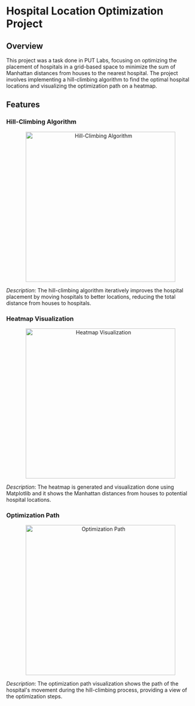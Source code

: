 # Hospital Location Optimization Project

## Overview

This project was a task done in PUT Labs, focusing on optimizing the placement of hospitals in a grid-based space to minimize the sum of Manhattan distances from houses to the nearest hospital. The project involves implementing a hill-climbing algorithm to find the optimal hospital locations and visualizing the optimization path on a heatmap.

## Features

### Hill-Climbing Algorithm
<div align="center">
  <img src="https://github.com/user-attachments/assets/1501e588-143a-4a36-a825-e9060128ada9" alt="Hill-Climbing Algorithm" width="400"/>
</div>

*Description*: The hill-climbing algorithm iteratively improves the hospital placement by moving hospitals to better locations, reducing the total distance from houses to hospitals.

### Heatmap Visualization
<div align="center">
  <img src="https://github.com/user-attachments/assets/386e4f45-ffd4-45af-82e4-43ee27217d85" alt="Heatmap Visualization" width="400"/>
</div>

*Description*: The heatmap is generated and visualization done using Matplotlib and it shows the Manhattan distances from houses to potential hospital locations.

### Optimization Path 
<div align="center">
  <img src="https://github.com/user-attachments/assets/44cad391-888d-4935-b044-435c58720090" alt="Optimization Path" width="400"/>
</div>

*Description*: The optimization path visualization shows the path of the hospital's movement during the hill-climbing process, providing a view of the optimization steps.

